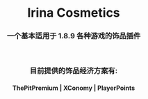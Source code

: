 <div align="center">
<h1>Irina Cosmetics </h1>
<h3>一个基本适用于 1.8.9 各种游戏的饰品插件</h3>
<br>
<h3>目前提供的饰品经济方案有: </h3>
<h4>ThePitPremium | XConomy | PlayerPoints</h4>
</div>